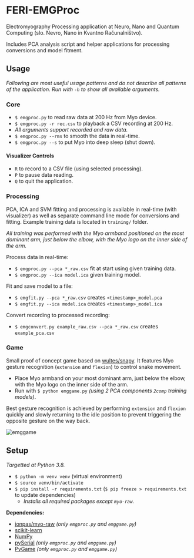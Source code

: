 # FERI-EMGProc

Electromyography Processing application at Neuro, Nano and Quantum Computing (slo. Nevro, Nano in Kvantno Računalništvo).

Includes PCA analysis script and helper applications for processing conversions and model fitment.


## Usage

_Following are most useful usage patterns and do not describe all patterns of the application. Run with `-h` to show all available arguments._

### Core

- `$ emgproc.py` to read raw data at 200 Hz from Myo device.
- `$ emgproc.py -r rec.csv` to playback a CSV recording at 200 Hz.
- _All arguments support recorded and raw data._
- `$ emgproc.py --rms` to smooth the data in real-time.
- `$ emgproc.py --s` to put Myo into deep sleep (shut down).

#### Visualizer Controls

- `R` to record to a CSV file (using selected processing).
- `P` to pause data reading.
- `Q` to quit the application.


### Processing

PCA, ICA and SVM fitting and processing is available in real-time (with visualizer) as well as separate command line mode for conversions and fitting. Example training data is located in `training/` folder.

_All training was performed with the Myo armband positioned on the most dominant arm, just below the elbow, with the Myo logo on the inner side of the arm._

Process data in real-time:
  - `$ emgproc.py --pca *_raw.csv` fit at start using given training data.
  - `$ emgproc.py --ica model.ica` given training model.

Fit and save model to a file:
  - `$ emgfit.py --pca *_raw.csv` creates `<timestamp>_model.pca`
  - `$ emgfit.py --ica model.ica` creates `<timestamp>_model.ica`

Convert recording to processed recording:
  - `$ emgconvert.py example_raw.csv --pca *_raw.csv` creates `example_pca.csv`


### Game

Small proof of concept game based on [wultes/snapy](https://github.com/wultes/snapy). It features Myo gesture recognition (`extension` and `flexion`) to control snake movement.

- Place Myo armband on your most dominant arm, just below the elbow, with the Myo logo on the inner side of the arm.
- Run with `$ python emggame.py` _(using 2 PCA components `2comp` training models)_.

Best gesture recognition is achieved by performing `extension` and `flexion` quickly and slowly returning to the idle position to prevent triggering the opposite gesture on the way back.

![emggame](https://user-images.githubusercontent.com/7935003/79920612-c6649a80-8430-11ea-99a3-4a12f08eefa8.gif)


## Setup

_Targetted at Python 3.8._

- `$ python -m venv venv` (virtual environment)
- `$ source venv/bin/activate`
- `$ pip install -r requirements.txt` (`$ pip freeze > requirements.txt` to update dependencies)
  - _Installs all required packages except `myo-raw`._

**Dependencies:**
- [jonpas/myo-raw](https://github.com/jonpas/myo-raw) _(only `emgproc.py` and `emggame.py`)_
- [scikit-learn](https://scikit-learn.org/)
- [NumPy](https://numpy.org/)
- [pySerial](https://pythonhosted.org/pyserial/) _(only `emgproc.py` and `emggame.py`)_
- [PyGame](https://www.pygame.org/) _(only `emgproc.py` and `emggame.py`)_
